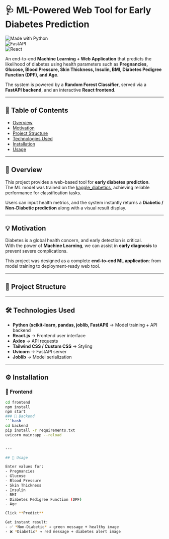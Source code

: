 # 🩺 ML-Powered Web Tool for Early Diabetes Prediction  

![Made with Python](https://img.shields.io/badge/Made%20with-Python-blue?logo=python)  
![FastAPI](https://img.shields.io/badge/Backend-FastAPI-green?logo=fastapi)  
![React](https://img.shields.io/badge/Frontend-React-blue?logo=react)  

An end-to-end **Machine Learning + Web Application** that predicts the likelihood of diabetes using health parameters such as **Pregnancies, Glucose, Blood Pressure, Skin Thickness, Insulin, BMI, Diabetes Pedigree Function (DPF), and Age**.  

The system is powered by a **Random Forest Classifier**, served via a **FastAPI backend**, and an interactive **React frontend**.  

---

## 📌 Table of Contents
- [Overview](#overview)  
- [Motivation](#motivation)  
- [Project Structure](#project-structure)  
- [Technologies Used](#technologies-used)  
- [Installation](#installation)  
- [Usage](#usage)   



---

## 📖 Overview
This project provides a web-based tool for **early diabetes prediction**.  
The ML model was trained on the [kaggle_diabetics](https://www.kaggle.com/datasets/mathchi/diabetes-data-set), achieving reliable performance for classification tasks.  

Users can input health metrics, and the system instantly returns a **Diabetic / Non-Diabetic prediction** along with a visual result display.  

---

## 💡 Motivation
Diabetes is a global health concern, and early detection is critical.  
With the power of **Machine Learning**, we can assist in **early diagnosis** to prevent severe complications.  

This project was designed as a complete **end-to-end ML application**: from model training to deployment-ready web tool.  

---

## 📂 Project Structure

---

## 🛠 Technologies Used

- **Python (scikit-learn, pandas, joblib, FastAPI)** → Model training + API backend  
- **React.js** → Frontend user interface  
- **Axios** → API requests  
- **Tailwind CSS / Custom CSS** → Styling  
- **Uvicorn** → FastAPI server  
- **Joblib** → Model serialization  

---
## ⚙️ Installation

### 🔹 Frontend
```bash
cd frontend
npm install
npm start
### 🔹 Backend
```bash
cd backend
pip install -r requirements.txt
uvicorn main:app --reload


---

## 🚀 Usage

Enter values for:  
- Pregnancies  
- Glucose  
- Blood Pressure  
- Skin Thickness  
- Insulin  
- BMI  
- Diabetes Pedigree Function (DPF)  
- Age  

Click **Predict**  

Get instant result:  
- ✅ *Non-Diabetic* → green message + healthy image  
- ❌ *Diabetic* → red message + diabetes alert image  
